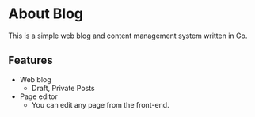 # About Blog

This is a simple web blog and content management system written in Go.

## Features

* Web blog
  * Draft, Private Posts
* Page editor
  * You can edit any page from the front-end.